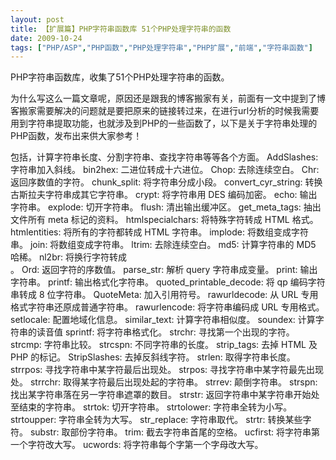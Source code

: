 ```yaml
---
layout: post
title: 【扩展篇】PHP字符串函数库 51个PHP处理字符串的函数		
date: 2009-10-24
tags: ["PHP/ASP","PHP函数","PHP处理字符串","PHP扩展","前端","字符串函数"]
---
```


PHP字符串函数库，收集了51个PHP处理字符串的函数。

为什么写这么一篇文章呢，原因还是跟我的博客搬家有关，前面有一文中提到了博客搬家需要解决的问题就是要把原来的链接转过来，在进行url分析的时候我需要用到字符串提取功能，也就涉及到PHP的一些函数了，以下是关于字符串处理的PHP函数，发布出来供大家参考！

包括，计算字符串长度、分割字符串、查找字符串等等各个方面。
AddSlashes: 字符串加入斜线。
bin2hex: 二进位转成十六进位。
Chop: 去除连续空白。
Chr: 返回序数值的字符。
chunk_split: 将字符串分成小段。
convert_cyr_string: 转换古斯拉夫字符串成其它字符串。
crypt: 将字符串用 DES 编码加密。
echo: 输出字符串。
explode: 切开字符串。
flush: 清出输出缓冲区。
get_meta_tags: 抽出文件所有 meta 标记的资料。
htmlspecialchars: 将特殊字符转成 HTML 格式。
htmlentities: 将所有的字符都转成 HTML 字符串。
implode: 将数组变成字符串。
join: 将数组变成字符串。
ltrim: 去除连续空白。
md5: 计算字符串的 MD5 哈稀。
nl2br: 将换行字符转成 <br>。
Ord: 返回字符的序数值。
parse_str: 解析 query 字符串成变量。
print: 输出字符串。
printf: 输出格式化字符串。
quoted_printable_decode: 将 qp 编码字符串转成 8 位字符串。
QuoteMeta: 加入引用符号。
rawurldecode: 从 URL 专用格式字符串还原成普通字符串。
rawurlencode: 将字符串编码成 URL 专用格式。
setlocale: 配置地域化信息。
similar_text: 计算字符串相似度。
soundex: 计算字符串的读音值
sprintf: 将字符串格式化。
strchr: 寻找第一个出现的字符。
strcmp: 字符串比较。
strcspn: 不同字符串的长度。
strip_tags: 去掉 HTML 及 PHP 的标记。
StripSlashes: 去掉反斜线字符。
strlen: 取得字符串长度。
strrpos: 寻找字符串中某字符最后出现处。
strpos: 寻找字符串中某字符最先出现处。
strrchr: 取得某字符最后出现处起的字符串。
strrev: 颠倒字符串。
strspn: 找出某字符串落在另一字符串遮罩的数目。
strstr: 返回字符串中某字符串开始处至结束的字符串。
strtok: 切开字符串。
strtolower: 字符串全转为小写。
strtoupper: 字符串全转为大写。
str_replace: 字符串取代。
strtr: 转换某些字符。
substr: 取部份字符串。
trim: 截去字符串首尾的空格。
ucfirst: 将字符串第一个字符改大写。
ucwords: 将字符串每个字第一个字母改大写。		